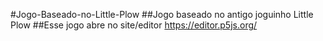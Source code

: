 #Jogo-Baseado-no-Little-Plow
##Jogo baseado no antigo joguinho Little Plow
##Esse jogo abre no site/editor https://editor.p5js.org/
